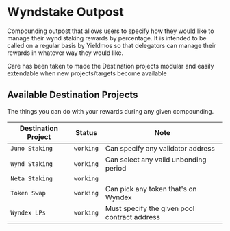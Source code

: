 # Wyndstake Outpost

Compounding outpost that allows users to specify how they would like to manage their wynd staking rewards by percentage. It is intended to be called on a regular basis by Yieldmos so that delegators can manage their rewards in whatever way they would like.

Care has been taken to made the Destination projects modular and easily extendable when new projects/targets become available

## Available Destination Projects

The things you can do with your rewards during any given compounding.

| Destination Project | Status    | Note                                         |
| ------------------- | --------- | -------------------------------------------- |
| `Juno Staking`      | `working` | Can specify any validator address            |
| `Wynd Staking`      | `working` | Can select any valid unbonding period        |
| `Neta Staking`      | `working` |                                              |
| `Token Swap`        | `working` | Can pick any token that's on Wyndex          |
| `Wyndex LPs`        | `working` | Must specify the given pool contract address |
